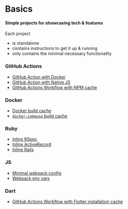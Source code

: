 # Basics

#### Simple projects for showcasing tech & features

Each project
- is standalone
- contains instructions to get it up & running
- only contains the minimal necessary functionality

### GitHub Actions
- [GitHub Action with Docker](github-actions-docker)
- [GitHub Action with Native JS](github-actions-js)
- [GitHub Actions Workflow with NPM cache](github-workflow-npm-cache)

### Docker
- [Docker build cache](docker-build-cache)
- [`docker-compose` build cache](docker-compose-build-cache)

### Ruby
- [Inline RSpec](inline-rspec)
- [Inline ActiveRecord](inline-activerecord)
- [Inline Rails](inline-rails)

### JS
- [Minimal webpack config](webpack-min)
- [Webpack env vars](webpack-env-vars)

### Dart
- [GitHub Actions Workflow with Flutter installation cache](flutter-install-cache)

